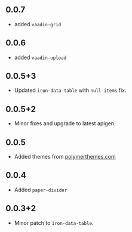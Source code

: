 ## 0.0.7

 - added `vaadin-grid`

## 0.0.6

 - added `vaadin-upload`

## 0.0.5+3

 - Updated `iron-data-table` with `null-items` fix.

## 0.0.5+2

 - Minor fixes and upgrade to latest apigen.

## 0.0.5 

 - Added themes from [polymerthemes.com](https://polymerthemes.com)

## 0.0.4

 - Added `paper-divider`

## 0.0.3+2

 - Minor patch to `iron-data-table`.
